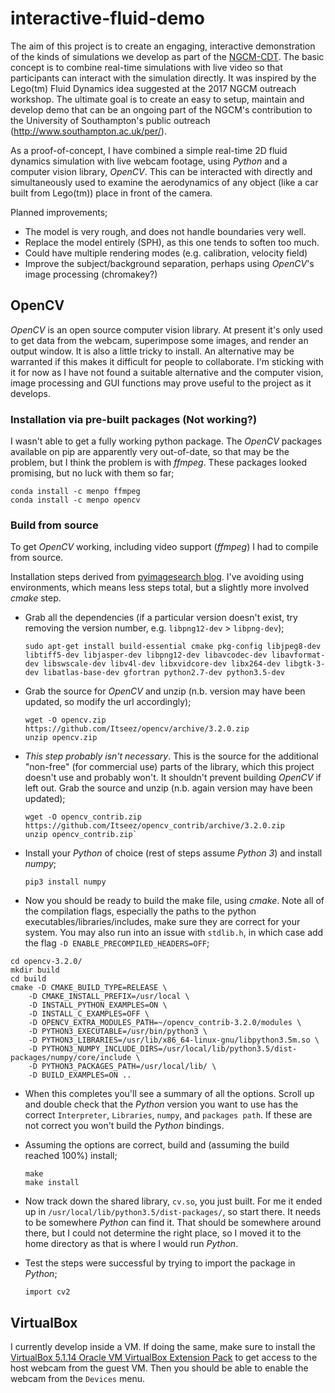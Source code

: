 # interactive-fluid-demo

The aim of this project is to create an engaging, interactive demonstration of the kinds of simulations we develop as part of the [NGCM-CDT](http://ngcm.soton.ac.uk/). The basic concept is to combine real-time simulations with live video so that participants can interact with the simulation directly. It was inspired by the Lego(tm) Fluid Dynamics idea suggested at the 2017 NGCM outreach workshop. The ultimate goal is to create an easy to setup, maintain and develop demo that can be an ongoing part of the NGCM's contribution to the University of Southampton's public outreach (http://www.southampton.ac.uk/per/).

As a proof-of-concept, I have combined a simple real-time 2D fluid dynamics simulation with live webcam footage, using *Python* and a computer vision library, *OpenCV*. This can be interacted with directly and simultaneously used to examine the aerodynamics of any object (like a car built from Lego(tm)) place in front of the camera.

Planned improvements;
* The model is very rough, and does not handle boundaries very well.
* Replace the model entirely (SPH), as this one tends to soften too much.
* Could have multiple rendering modes (e.g. calibration, velocity field)
* Improve the subject/background separation, perhaps using *OpenCV*'s image processing (chromakey?)

## OpenCV

*OpenCV* is an open source computer vision library. At present it's only used to get data from the webcam, superimpose some images, and render an output window. It is also a little tricky to install. An alternative may be warranted if this makes it difficult for people to collaborate. I'm sticking with it for now as I have not found a suitable alternative and the computer vision, image processing and GUI functions may prove useful to the project as it develops.

### Installation via pre-built packages (Not working?)

I wasn't able to get a fully working python package. The *OpenCV* packages available on pip are apparently very out-of-date, so that may be the problem, but I think the problem is with *ffmpeg*. These packages looked promising, but no luck with them so far;
```
conda install -c menpo ffmpeg
conda install -c menpo opencv
```

### Build from source

To get *OpenCV* working, including video support (*ffmpeg*) I had to compile from source.

Installation steps derived from [pyimagesearch blog](http://www.pyimagesearch.com/2016/10/24/ubuntu-16-04-how-to-install-opencv/). I've avoiding using environments, which means less steps total, but a slightly more involved *cmake* step.

* Grab all the dependencies (if a particular version doesn't exist, try removing the version number, e.g. `libpng12-dev` > `libpng-dev`);
  ```
  sudo apt-get install build-essential cmake pkg-config libjpeg8-dev libtiff5-dev libjasper-dev libpng12-dev libavcodec-dev libavformat-dev libswscale-dev libv4l-dev libxvidcore-dev libx264-dev libgtk-3-dev libatlas-base-dev gfortran python2.7-dev python3.5-dev
  ```

* Grab the source for *OpenCV* and unzip (n.b. version may have been updated, so modify the url accordingly);
  ```
  wget -O opencv.zip https://github.com/Itseez/opencv/archive/3.2.0.zip
  unzip opencv.zip
  ```

* *This step probably isn't necessary*. This is the source for the additional "non-free" (for commercial use) parts of the library, which this project doesn't use and probably won't. It shouldn't prevent building *OpenCV* if left out. Grab the source and unzip (n.b. again version may have been updated);
  ```
  wget -O opencv_contrib.zip https://github.com/Itseez/opencv_contrib/archive/3.2.0.zip
  unzip opencv_contrib.zip`
  ```

* Install your *Python* of choice (rest of steps assume *Python 3*) and install *numpy*;
  ```
  pip3 install numpy
  ```

* Now you should be ready to build the make file, using *cmake*. Note all of the compilation flags, especially the paths to the python executables/libraries/includes, make sure they are correct for your system. You may also run into an issue with `stdlib.h`, in which case add the flag `-D ENABLE_PRECOMPILED_HEADERS=OFF`;
```
cd opencv-3.2.0/
mkdir build
cd build
cmake -D CMAKE_BUILD_TYPE=RELEASE \
    -D CMAKE_INSTALL_PREFIX=/usr/local \
    -D INSTALL_PYTHON_EXAMPLES=ON \
    -D INSTALL_C_EXAMPLES=OFF \
    -D OPENCV_EXTRA_MODULES_PATH=~/opencv_contrib-3.2.0/modules \
    -D PYTHON3_EXECUTABLE=/usr/bin/python3 \
    -D PYTHON3_LIBRARIES=/usr/lib/x86_64-linux-gnu/libpython3.5m.so \
    -D PYTHON3_NUMPY_INCLUDE_DIRS=/usr/local/lib/python3.5/dist-packages/numpy/core/include \
    -D PYTHON3_PACKAGES_PATH=/usr/local/lib/ \
    -D BUILD_EXAMPLES=ON ..
```

* When this completes you'll see a summary of all the options. Scroll up and double check that the *Python* version you want to use has the correct `Interpreter`, `Libraries`, `numpy`, and `packages path`. If these are not correct you won't build the *Python* bindings.

* Assuming the options are correct, build and (assuming the build reached 100%) install;
  ```
  make
  make install
  ```

* Now track down the shared library, `cv.so`, you just built. For me it ended up in `/usr/local/lib/python3.5/dist-packages/`, so start there. It needs to be somewhere *Python* can find it. That should be somewhere around there, but I could not determine the right place, so I moved it to the home directory as that is where I would run *Python*.

* Test the steps were successful by trying to import the package in *Python*;
  ```
  import cv2
  ```
## VirtualBox

I currently develop inside a VM. If doing the same, make sure to install the [VirtualBox 5.1.14 Oracle VM VirtualBox Extension Pack](https://www.virtualbox.org/wiki/Downloads) to get access to the host webcam from the guest VM. Then you should be able to enable the webcam from the `Devices` menu.
